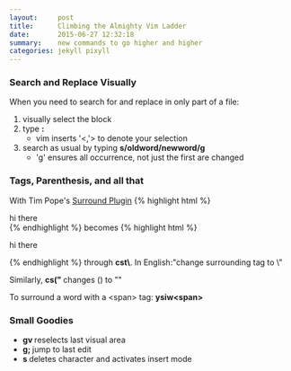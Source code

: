 ```yaml
---
layout:     post
title:      Climbing the Almighty Vim Ladder
date:       2015-06-27 12:32:18
summary:    new commands to go higher and higher
categories: jekyll pixyll
---
```


### Search and Replace Visually
When you need to search for and replace in only part of a file:

1. visually select the block 
2. type <b>: </b>
    * vim inserts '<,'> to denote your selection
3. search as usual by typing <b>s/oldword/newword/g</b>
    * 'g' ensures all occurrence, not just the first are changed

### Tags, Parenthesis, and all that

With Tim Pope's <a href="https://github.com/tpope/vim-surround">Surround Plugin</a>
{% highlight html %}
<div>hi there</div>
{% endhighlight %}
becomes
{% highlight html %}
<p>hi there</p>
{% endhighlight %}
through <b>cst\<p\></b>.  <span class="mid-gray">In English:"change surrounding tag to \<p\>"</span>

Similarly, <b> cs(" </b> changes () to "" 

To surround a word with a \<span\> tag: <b>ysiw\<span\> </b>

### Small Goodies
* <b> gv </b> reselects last visual area
* <b> g; </b> jump to last edit
* <b> s </b> deletes character and activates insert mode
